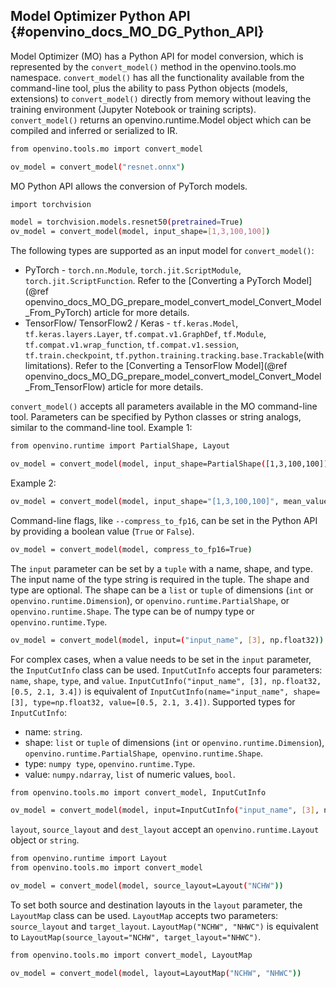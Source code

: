 ## Model Optimizer Python API {#openvino_docs_MO_DG_Python_API}

Model Optimizer (MO) has a Python API for model conversion, which is represented by the `convert_model()` method in the openvino.tools.mo namespace.
  `convert_model()` has all the functionality available from the command-line tool, plus the ability to pass Python objects (models, extensions) to `convert_model()` directly from memory without leaving the training environment (Jupyter Notebook or training scripts).
  `convert_model()` returns an openvino.runtime.Model object which can be compiled and inferred or serialized to IR.

```sh
from openvino.tools.mo import convert_model

ov_model = convert_model("resnet.onnx")
```

MO Python API allows the conversion of PyTorch models.

```sh
import torchvision

model = torchvision.models.resnet50(pretrained=True)
ov_model = convert_model(model, input_shape=[1,3,100,100])
```

The following types are supported as an input model for `convert_model()`:

* PyTorch - `torch.nn.Module`, `torch.jit.ScriptModule`, `torch.jit.ScriptFunction`. Refer to the [Converting a PyTorch Model](@ref openvino_docs_MO_DG_prepare_model_convert_model_Convert_Model_From_PyTorch) article for more details.
* TensorFlow/ TensorFlow2 / Keras - `tf.keras.Model`, `tf.keras.layers.Layer`, `tf.compat.v1.GraphDef`, `tf.Module`, `tf.compat.v1.wrap_function`, `tf.compat.v1.session`, `tf.train.checkpoint`, `tf.python.training.tracking.base.Trackable`(with limitations). Refer to the [Converting a TensorFlow Model](@ref openvino_docs_MO_DG_prepare_model_convert_model_Convert_Model_From_TensorFlow) article for more details.

`convert_model()` accepts all parameters available in the MO command-line tool. Parameters can be specified by Python classes or string analogs, similar to the command-line tool.
Example 1:

```sh
from openvino.runtime import PartialShape, Layout

ov_model = convert_model(model, input_shape=PartialShape([1,3,100,100]), mean_values=[127, 127, 127], layout=Layout("NCHW"))
```

Example 2:

```sh
ov_model = convert_model(model, input_shape="[1,3,100,100]", mean_values="[127,127,127]", layout="NCHW")
```

Command-line flags, like `--compress_to_fp16`, can be set in the Python API by providing a boolean value (`True` or `False`).

```sh
ov_model = convert_model(model, compress_to_fp16=True)
```

The `input` parameter can be set by a `tuple` with a name, shape, and type. The input name of the type string is required in the tuple. The shape and type are optional.
The shape can be a `list` or `tuple` of dimensions (`int` or `openvino.runtime.Dimension`), or `openvino.runtime.PartialShape`, or `openvino.runtime.Shape`. The type can be of numpy type or `openvino.runtime.Type`.

```sh
ov_model = convert_model(model, input=("input_name", [3], np.float32))
```

For complex cases, when a value needs to be set in the `input` parameter, the `InputCutInfo` class can be used. `InputCutInfo` accepts four parameters: `name`, `shape`, `type`, and `value`.
  `InputCutInfo("input_name", [3], np.float32, [0.5, 2.1, 3.4])` is equivalent of `InputCutInfo(name="input_name", shape=[3], type=np.float32, value=[0.5, 2.1, 3.4])`.
Supported types for `InputCutInfo`:
- name: `string`.
- shape: `list` or `tuple` of dimensions (`int` or `openvino.runtime.Dimension`), `openvino.runtime.PartialShape`,` openvino.runtime.Shape`.
- type: `numpy type`, `openvino.runtime.Type`.
- value: `numpy.ndarray`, `list` of numeric values, `bool`.

```sh
from openvino.tools.mo import convert_model, InputCutInfo

ov_model = convert_model(model, input=InputCutInfo("input_name", [3], np.float32, [0.5, 2.1, 3.4]))
```

`layout`, `source_layout` and `dest_layout` accept an `openvino.runtime.Layout` object or `string`.

```sh
from openvino.runtime import Layout
from openvino.tools.mo import convert_model

ov_model = convert_model(model, source_layout=Layout("NCHW"))
```

To set both source and destination layouts in the `layout` parameter, the `LayoutMap` class can be used. `LayoutMap` accepts two parameters: `source_layout` and `target_layout`.
`LayoutMap("NCHW", "NHWC")` is equivalent to `LayoutMap(source_layout="NCHW", target_layout="NHWC")`.

```sh
from openvino.tools.mo import convert_model, LayoutMap

ov_model = convert_model(model, layout=LayoutMap("NCHW", "NHWC"))
```
